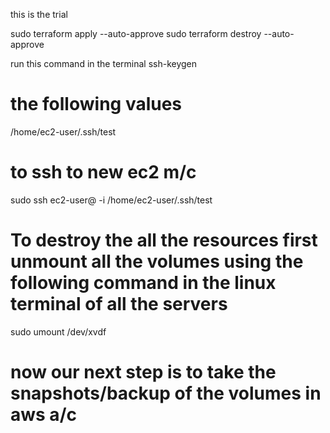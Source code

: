 this is the trial

sudo terraform apply --auto-approve
sudo terraform destroy --auto-approve


run this command in the terminal 
ssh-keygen
# the following values 
 /home/ec2-user/.ssh/test

 # to ssh to new ec2 m/c 
 sudo ssh ec2-user@<public-ip> -i /home/ec2-user/.ssh/test

 # To destroy the all the resources first unmount all the volumes using the following command in the linux terminal of all the servers
 sudo umount /dev/xvdf 

 # now our next step is to take the snapshots/backup of the volumes in aws a/c 
  
